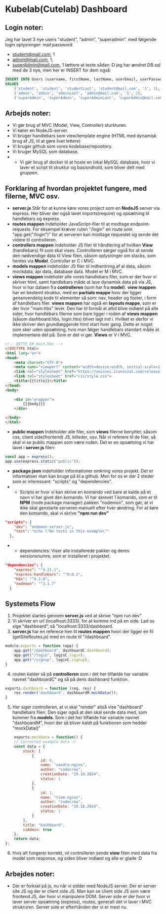 # Kubelab(Cutelab) Dashboard 

## Login noter:
Jeg har lavet 3 nye users "student", "admin", "superadmin". med følgende login oplysninger:
mail:password
- student@mail.com, 1
- admin@mail.com, 1, 
- superAdmin@mail.com, 1
lættere at teste sådan :D
jeg har ændret DB.sql med de 3 nye, men her er INSERT for dem også:
``` sql
INSERT INTO Users (username, firstName, lastName, userEmail, userPassword, FK_role) 
VALUES 
    ('student', 'student', 'studentLast', 'student@mail.com', '1', 1),
    ('admin', 'admin', 'adminLast', 'admin@mail.com', '1', 2),
    ('superAdmin', 'superAdmin', 'superAdminLast', 'superAdmin@mail.com', '1', 3);

```

## Arbejds noter:
- Vi gør brug af MVC (Model, View, Controller) sturkturen.
- Vi kører en NodeJS-server.
- Vi bruger handlebars som view/template engine (HTML med dynamisk brug af JS, til at gøre livet lettere)
- Vi bruger github som vores kodebase/repository.
- Vi bruger MySQL som database.
- - Vi gør brug af docker til at hoste en lokal MySQL database, hvor vi laver et script til struktur og basisndhold, som bliver delt med gruppen.

## Forklaring af hvordan projektet fungere, med filerne, MVC osv.
- **server.js** Står for at kunne køre vores project som en **NodeJS** server via express. Her bliver der også lavet imports(require) og opsætning til handlebars og express.
- **routes mappen** Indeholder JavaScript-filer til at modtage endpoint-requests. For eksempel kræver ruten "/login" en route som "app.get("/login")" for at serveren kan modtage requestet og sende det videre til controlleren.
- **controllers mappen** indeholder JS filer til håndtering af hvilken **View** (handlebars) fil som skal vises. Controlleren sørger også for at sende den nødvendige data til View filen, såsom oplysninger om stacks, som hentes via **Model**. Controller er C i MVC.
- **models mappen** indeholder JS filer til indhentning af al data, såsom mockdata, api data, database data. Model er M i MVC. 
- **views mappen** indeholer alle vores handlebars filer, som er der hvor vi skriver html, samt handlebars måde at lave dynamisk data på via JS, hvor vi har dataen fra **controlleren** (som har fra **model**). **view mappen** har en bestemt struktur, med en **partials mappe** hvor der ligger genanvendelig kode til elementer så som: nav, header og footer, i form af handlebars filer. 
**views mappen** har også en **layouts mappe**, som er der hvor "main.hbs" lever. Den har til formål at altid blive indlæst på alle sider, hvor handlebars filerne som bare ligger i roden af **views mappen** (såsom dashboard.hbs, login.hbs) bliver lagt ind i. Hvilket er derfor vi ikke skriver den grundlæggende html start hver gang. Dette er noget som sker uden opsætning, hvis man følger handlebars standart måde at implementere det på. Som er det vi gør. 
**Views** er V i MVC.
  
``` html
<!-- DETTE ER main.hbs -->
<!DOCTYPE html>
<html lang="en">
<head>
    <meta charset="UTF-8">
    <meta name="viewport" content="width=device-width, initial-scale=1.0">
    <link rel="stylesheet" href="https://unicons.iconscout.com/release-pro/v4.0.0/css/line.css">
    <link rel="stylesheet" href="css/style.css">
    <title>{{title}}</title>
</head>
<body>
    
    <div id="wrapper">
        {{{body}}}
    </div>

</body>
</html>
```
- **public mappen** Indeholder alle filer, som **views** filerne benytter, såsom css, client side(frontend) JS, billeder, osv. Når vi referere til de filer, så skal vi se public mappen som være roden. Det er en opsætning vi har lavet i **server.js** filen:
```js
const app = express();
app.use(express.static("public"));
```
- **package.json** indeholder informationer omkring vores projekt. Det er informatioer man kan bruge på bl.a github. Men for os er der 2 steder som er interessant: "scripts" og "dependencies". 
- - Scripts er hvor vi kan skrive en komando ved bare at kalde på et navn vi har givet den komando. Vi har skrevet 1 komando, som er til **NPM** (node package manager) pakken "nodemon", som gør, at vi ikke skal genstarte serveren manuelt efter hver ændring. For at køre den komando, skal vi skrive **"npm run dev"**
```json
"scripts": {
    "dev": "nodemon server.js",
    "test": "echo \"No tests in this example\""
  },
```

- - dependencies: Viser alle installerede pakker og deres versionsnumre, som er installeret i projektet.

```json
"dependencies": {
    "express": "^4.21.1",
    "express-handlebars": "^8.0.1",
    "hbs": "^4.2.0",
    "nodemon": "^3.1.7"
  }
```


## Systemets Flow
1. Projektet startes gennem **server.js** ved at skrive "npm run dev"
2. Vi skriver en url (localhost:3333), for at komme ind på en side. Lad os sige "dashboard", så "localhost:3333/dashboard.
3. **server.js** har en referece hen til **routes mappen** hvori der ligger en fil (getSiteRoutes.js) med en route til "/dashboard". 
```js
module.exports = function (app) {
    app.get("/dashboard", dashboardC.dashboard);
    app.get("/login", loginC.login);
    app.get("/signup", loginC.signup);
}
```
4. routen kalder så på **controlleren** som i det her tilfælde har variable navnet "dashboardC" og så på dens dashboard funktion.
```js
exports.dashboard = function (req, res) {  
    res.render('dashboard', dashboardM.mockData());
}
```
5. Her siger controlleren, at vi skal "render" altså vise "dashboard" handlebars filen. Den siger også at den skal sende data med, som kommer fra **models**. Som i det her tilfælde har variable navnet "dashboardM", hvori der så bliver kaldt på funktionen som hedder "mockData()"
```js
    exports.mockData = function() {
    // Corrected example data :)
    const data = {
        stack: [
            {
                id: 0,
                name: "sandra-nginx",
                author: "codecrew",
                creationDate: "29.10.2024",
                status: 1
            },
            {
                id: 1,
                name: "timm-nginx",
                author: "codecrew",
                creationDate: "20.10.2024",
                status: 1
            }
        ],
        title: "Dashboard",
        isAdmin: true
    };
    return data;
};
```
6. Hvis alt fungerer korrekt, vil controlleren sende **view** filen med data fra model som response, og siden bliver indlæst og alle er glade :D
   
## Arbejdes noter:
- Der er forksel på js, nu når vi sidder med NodeJS server. Der er server site JS og der er client side JS. Man kan se client side JS som være frontend JS, der hvor vi manipulere DOM. Server side er der hvor vi laver server opsætning (express), routes, generalt det vi laver i MVC strukruren. Server side er efterhånden der vi er mest nu.